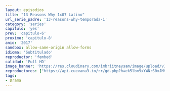 ```yaml
---
layout: episodios
title: "13 Reasons Why 1x07 Latino"
url_serie_padre: '13-reasons-why-temporada-1'
category: 'series'
capitulo: 'yes'
prev: 'capitulo-6'
proximo: 'capitulo-8'
anio: '2017'
sandbox: allow-same-origin allow-forms
idioma: 'Subtitulado'
reproductor: 'fembed'
calidad: 'Full HD'
image_banner: 'https://res.cloudinary.com/imbriitneysam/image/upload/v1546545022/reason1-banner-min.jpg'
reproductores: ["https://api.cuevana3.io/rr/gd.php?h=ek5lbm9xYWNrS0xJMVp5b21KREk0dFBLbjVkaHhkRGdrOG1jbnBpUnhhS1ZuSDJJbE1uYnZLM1NaSXAzeVpuZXg4YW5ab3UxcDlyYzFtbVRwOHl0cHJ5U3FadVkyUT09"]
tags:
- Drama
---
```












